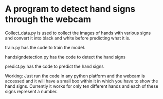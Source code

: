 # A program to detect hand signs through the webcam

Collect_data.py is used to collect the images of hands with various signs and convert it into black and white before predicting what it is.

train.py has the code to train the model.

handsigndetection.py has the code to detect the hand signs

predict.py has the code to predict the hand signs

Working:
Just run the code in any python platform and the webcam is accessed and it will have a small box within it in which you have to show the hand signs.
Currently it works for only ten different hands and each of these signs represent a number.
